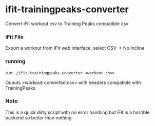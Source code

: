 # ifit-trainingpeaks-converter
Convert iFit workout csv to Training Peaks compatible csv

### iFit File
Export a workout from iFit web interface, select CSV -> No Incline

### running
run `./ifit-trainingpeaks-converter <workout.csv>`

Ouputs <workout-converted.csv> with headers compatible with TrainingPeaks 


### Note
This is a quick dirty script with no error handling but iFit is a horrible backend so better than nothing

